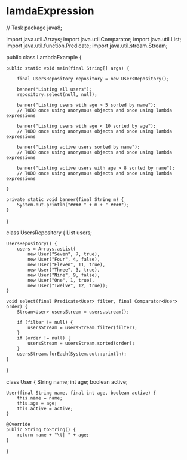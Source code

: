 # lamdaExpression 
// Task
package java8;

import java.util.Arrays;
import java.util.Comparator;
import java.util.List;
import java.util.function.Predicate;
import java.util.stream.Stream;

public class LambdaExample {

    public static void main(final String[] args) {

        final UsersRepository repository = new UsersRepository();

        banner("Listing all users");
        repository.select(null, null);

        banner("Listing users with age > 5 sorted by name");
        // TODO once using anonymous objects and once using lambda expressions

        banner("Listing users with age < 10 sorted by age");
        // TODO once using anonymous objects and once using lambda expressions

        banner("Listing active users sorted by name");
        // TODO once using anonymous objects and once using lambda expressions

        banner("Listing active users with age > 8 sorted by name");
        // TODO once using anonymous objects and once using lambda expressions

    }

    private static void banner(final String m) {
        System.out.println("#### " + m + " ####");
    }
    
}

class UsersRepository {
    List<User> users;

    UsersRepository() {
        users = Arrays.asList(
            new User("Seven", 7, true),
            new User("Four", 4, false),
            new User("Eleven", 11, true),
            new User("Three", 3, true),
            new User("Nine", 9, false),
            new User("One", 1, true),
            new User("Twelve", 12, true));
    }

    void select(final Predicate<User> filter, final Comparator<User> order) {
        Stream<User> usersStream = users.stream();

        if (filter != null) {
            usersStream = usersStream.filter(filter);
        }
        if (order != null) {
            usersStream = usersStream.sorted(order);
        }
        usersStream.forEach(System.out::println);
    }
}

class User {
    String name;
    int age;
    boolean active;

    User(final String name, final int age, boolean active) {
        this.name = name;
        this.age = age;
        this.active = active;
    }

    @Override
    public String toString() {
        return name + "\t| " + age;
    }
}
